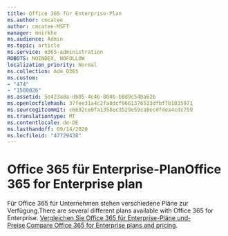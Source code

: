 ```yaml
---
title: Office 365 für Enterprise-Plan
ms.author: cmcatee
author: cmcatee-MSFT
manager: mnirkhe
ms.audience: Admin
ms.topic: article
ms.service: o365-administration
ROBOTS: NOINDEX, NOFOLLOW
localization_priority: Normal
ms.collection: Adm_O365
ms.custom:
- "474"
- "1500026"
ms.assetid: 5e423a8a-db05-4c46-804b-b8d9c54ba62b
ms.openlocfilehash: 37fee31a4c2fa0dcf9661376533dfbf7b1035971
ms.sourcegitcommit: c6692ce0fa1358ec3529e59ca0ecdfdea4cdc759
ms.translationtype: MT
ms.contentlocale: de-DE
ms.lasthandoff: 09/14/2020
ms.locfileid: "47729438"
---
```

# <a name="office-365-for-enterprise-plan"></a><span data-ttu-id="6b994-102">Office 365 für Enterprise-Plan</span><span class="sxs-lookup"><span data-stu-id="6b994-102">Office 365 for Enterprise plan</span></span>

<span data-ttu-id="6b994-103">Für Office 365 für Unternehmen stehen verschiedene Pläne zur Verfügung.</span><span class="sxs-lookup"><span data-stu-id="6b994-103">There are several different plans available with Office 365 for Enterprise.</span></span> <span data-ttu-id="6b994-104">[Vergleichen Sie Office 365 für Enterprise-Pläne und-Preise](https://products.office.com/business/compare-more-office-365-for-business-plans).</span><span class="sxs-lookup"><span data-stu-id="6b994-104">[Compare Office 365 for Enterprise plans and pricing](https://products.office.com/business/compare-more-office-365-for-business-plans).</span></span>  